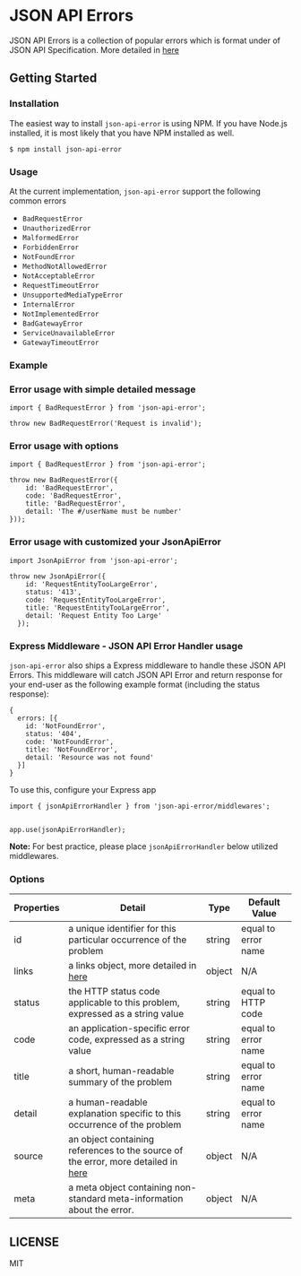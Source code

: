 # **JSON API Errors**

JSON API Errors is a collection of popular errors which is format under of JSON API Specification. More detailed in [here](https://jsonapi.org/format/#error-objects)

## Getting Started

### Installation
The easiest way to install `json-api-error` is using NPM. If you have Node.js installed, it is most likely that you have NPM installed as well.

```
$ npm install json-api-error
```

### Usage

At the current implementation, `json-api-error` support the following common errors

- `BadRequestError`
- `UnauthorizedError`
- `MalformedError`
- `ForbiddenError`
- `NotFoundError`
- `MethodNotAllowedError`
- `NotAcceptableError`
- `RequestTimeoutError`
- `UnsupportedMediaTypeError`
- `InternalError`
- `NotImplementedError`
- `BadGatewayError`
- `ServiceUnavailableError`
- `GatewayTimeoutError`

### Example

### Error usage with simple detailed message

```
import { BadRequestError } from 'json-api-error';

throw new BadRequestError('Request is invalid');
```

### Error usage with options

```
import { BadRequestError } from 'json-api-error';

throw new BadRequestError({
    id: 'BadRequestError',
    code: 'BadRequestError',
    title: 'BadRequestError',
    detail: 'The #/userName must be number'
}));
```

### Error usage with customized your JsonApiError

```
import JsonApiError from 'json-api-error';

throw new JsonApiError({
    id: 'RequestEntityTooLargeError',
    status: '413',
    code: 'RequestEntityTooLargeError',
    title: 'RequestEntityTooLargeError',
    detail: 'Request Entity Too Large'
  });
```

### Express Middleware - JSON API Error Handler usage

`json-api-error` also ships a Express middleware to handle these JSON API Errors. This middleware will catch JSON API Error and return response for your end-user as the following example format (including the status response):

```
{
  errors: [{
    id: 'NotFoundError',
    status: '404',
    code: 'NotFoundError',
    title: 'NotFoundError',
    detail: 'Resource was not found'
  }]
}
```

To use this, configure your Express app


```
import { jsonApiErrorHandler } from 'json-api-error/middlewares';


app.use(jsonApiErrorHandler);

```

**Note:** For best practice, please place `jsonApiErrorHandler` below utilized middlewares.

### Options

| Properties  | Detail   | Type  |  Default Value  |
|---|---|---|---|
| id  | a unique identifier for this particular occurrence of the problem  | string  |  equal to error name |
| links  | a links object, more detailed in [here](https://jsonapi.org/format/#error-objects) |  object | N/A |
| status | the HTTP status code applicable to this problem, expressed as a string value  |  string | equal to HTTP code |
| code |  an application-specific error code, expressed as a string value | string  | equal to error name |
| title | a short, human-readable summary of the problem  | string  |  equal to error name |
| detail | a human-readable explanation specific to this occurrence of the problem  | string  |  equal to error name |
| source |  an object containing references to the source of the error, more detailed in [here](https://jsonapi.org/format/#error-objects) |  object | N/A |
| meta | a meta object containing non-standard meta-information about the error.  | object  |  N/A |

## LICENSE

MIT
